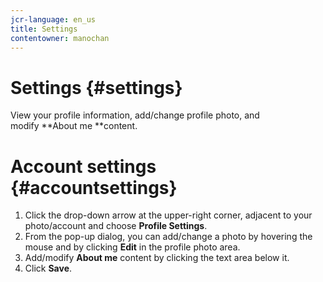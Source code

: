 ```yaml
---
jcr-language: en_us
title: Settings
contentowner: manochan
---
```



# Settings  {#settings}

View your profile information, add/change profile photo, and modify&nbsp;**About me&nbsp;**content.

# Account settings  {#accountsettings}

1. Click the drop-down arrow at the upper-right corner, adjacent to your photo/account and choose&nbsp;**Profile Settings**.
1. From the pop-up dialog,&nbsp;you can add/change a photo by hovering the mouse and by clicking&nbsp;**Edit**&nbsp;in the profile photo area.
1. Add/modify&nbsp;**About me**&nbsp;content by clicking the text area below it.
1. Click&nbsp;**Save**.

